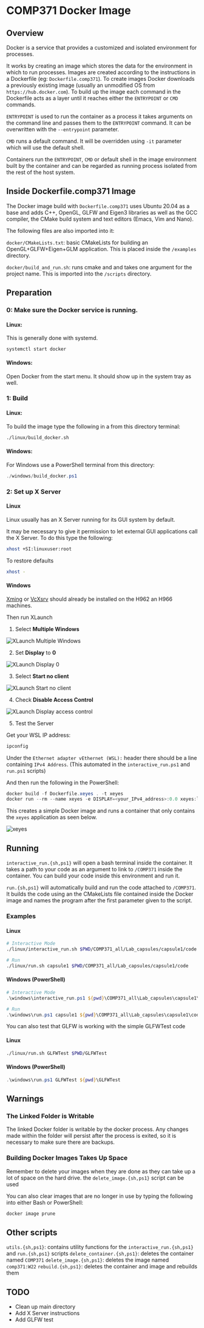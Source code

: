 # COMP371 Docker Image

## Overview

Docker is a service that provides a customized and isolated environment for processes.

It works by creating an image which stores the data for the environment in
which to run processes. Images are created according to the instructions in a
Dockerfile (eg: `Dockerfile.comp371`). To create images Docker downloads a
previously existing image (usually an unmodified OS from
`https://hub.docker.com`). To build up the image each command in the Dockerfile
acts as a layer until it reaches either the `ENTRYPOINT` or `CMD` commands.

`ENTRYPOINT` is used to run the container as a process it takes arguments on
the command line and passes them to the `ENTRYPOINT` command. It can be
overwritten with the `--entrypoint` parameter.

`CMD` runs a default command. It will be overridden using `-it` parameter which
will use the default shell.

Containers run the `ENTRYPOINT`, `CMD` or default shell in the image
environment built by the container and can be regarded as running process
isolated from the rest of the host system.

## Inside Dockerfile.comp371 Image

The Docker image build with `Dockerfile.comp371` uses Ubuntu 20.04 as a base
and adds C++, OpenGL, GLFW and Eigen3 libraries as well as the GCC compiler,
the CMake build system and text editors (Emacs, Vim and Nano).

The following files are also imported into it:

`docker/CMakeLists.txt`: basic CMakeLists for building an OpenGL+GLFW+Eigen+GLM application. This is
placed inside the `/examples` directory.

`docker/build_and_run.sh`: runs cmake and and takes one argument for the
project name. This is imported into the `/scripts` directory.

## Preparation

### 0: Make sure the Docker service is running.

#### Linux:

This is generally done with systemd.

```
systemctl start docker
```

#### Windows:

Open Docker from the start menu. It should show up in the system tray as well.

### 1: Build

#### Linux:

To build the image type the following in a from this directory terminal:

```bash
./linux/build_docker.sh
```

#### Windows:

For Windows use a PowerShell terminal from this directory:

```powershell
./windows/build_docker.ps1
```

### 2: Set up X Server

#### Linux

Linux usually has an X Server running for its GUI system by default.

It may be necessary to give it permission to let external GUI applications call the X Server. To do this type the following:

```bash
xhost +SI:linuxuser:root
```

To restore defaults

```bash
xhost -
```

#### Windows

[Xming](https://sourceforge.net/projects/xming/) or [VcXsrv](https://sourceforge.net/projects/vcxsrv/) should already be installed on the H962 an H966 machines.

Then run XLaunch

1. Select **Multiple Windows**

![XLaunch Multiple Windows](images/XLaunch_1_multiple_windows.png)

2. Set **Display** to **0**

![XLaunch Display 0](images/XLaunch_2_display_0.png)

3. Select **Start no client**

![XLaunch Start no client](images/XLaunch_3_start_no_client.png)

4. Check **Disable Access Control**

![XLaunch Display access control](images/XLaunch_4_display_access_control.png)

5. Test the Server

Get your WSL IP address:
```powershell
ipconfig
```

Under the `Ethernet adapter vEthernet (WSL):` header there should be a line containing `IPv4 Address`. (This automated in the `interactive_run.ps1` and `run.ps1` scripts)

And then run the following in the PowerShell:

```powershell
docker build -f Dockerfile.xeyes . -t xeyes
docker run --rm --name xeyes -e DISPLAY=<your_IPv4_address>:0.0 xeyes:latest
```

This creates a simple Docker image and runs a container that only contains the
`xeyes` application as seen below.

![xeyes](images/xeyes.png)

## Running

`interactive_run.{sh,ps1}` will open a bash terminal inside the container. It
takes a path to your code as an argument to link to `/COMP371` inside the
container. You can build your code inside this environment and run it.

`run.{sh,ps1}` will automatically build and run the code attached to
`/COMP371`. It builds the code using an the CMakeLists file contained inside
the Docker image and names the program after the first parameter given to the
script.

### Examples

#### Linux

```bash
# Interactive Mode
./linux/interactive_run.sh $PWD/COMP371_all/Lab_capsules/capsule1/code

# Run
./linux/run.sh capsule1 $PWD/COMP371_all/Lab_capsules/capsule1/code
```

#### Windows (PowerShell)

```powershell
# Interactive Mode
.\windows\interactive_run.ps1 ${pwd}\COMP371_all\Lab_capsules\capsule1\code

# Run
.\windows\run.ps1 capsule1 ${pwd}\COMP371_all\Lab_capsules\capsule1\code
```

You can also test that GLFW is working with the simple GLFWTest code

#### Linux

```bash
./linux/run.sh GLFWTest $PWD/GLFWTest
```

#### Windows (PowerShell)

```powershell
.\windows\run.ps1 GLFWTest ${pwd}\GLFWTest
```

## Warnings

### The Linked Folder is Writable

The linked Docker folder is writable by the docker process. Any changes made
within the folder will persist after the process is exited, so it is necessary
to make sure there are backups.

### Building Docker Images Takes Up Space

Remember to delete your images when they are done as they can take up a lot of
space on the hard drive. the `delete_image.{sh,ps1}` script can be used

You can also clear images that are no longer in use by typing the following into either Bash or PowerShell:

```bash
docker image prune
```

## Other scripts

`utils.{sh,ps1}`: contains utility functions for the `interactive_run.{sh,ps1}` and `run.{sh,ps1}` scripts
`delete_container.{sh,ps1}`: deletes the container named `COMP371`
`delete_image.{sh,ps1}`: deletes the image named `comp371:W22`
`rebuild.{sh,ps1}`: deletes the container and image and rebuilds them

## TODO

* Clean up main directory
* Add X Server instructions
* Add GLFW test

